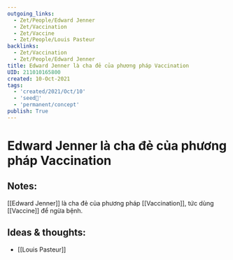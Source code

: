 ```yaml
---
outgoing_links:
  - Zet/People/Edward Jenner
  - Zet/Vaccination
  - Zet/Vaccine
  - Zet/People/Louis Pasteur
backlinks:
  - Zet/Vaccination
  - Zet/People/Edward Jenner
title: Edward Jenner là cha đẻ của phương pháp Vaccination
UID: 211010165800
created: 10-Oct-2021
tags:
  - 'created/2021/Oct/10'
  - 'seed🥜'
  - 'permanent/concept'
publish: True
---
```

# Edward Jenner là cha đẻ của phương pháp Vaccination

## Notes:
[[Edward Jenner]] là cha đẻ của phương pháp [[Vaccination]], tức dùng [[Vaccine]] để ngừa bệnh.

## Ideas & thoughts:
- [[Louis Pasteur]]


